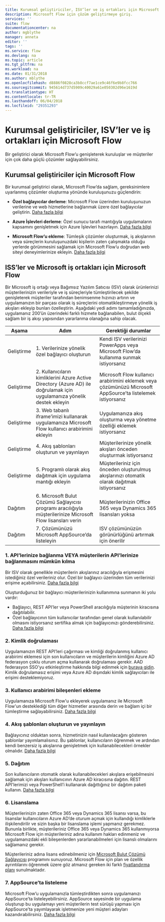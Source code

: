 ```yaml
---
title: Kurumsal geliştiriciler, ISV’ler ve iş ortakları için Microsoft Flow | Microsoft Docs
description: Microsoft Flow için çözüm geliştirmeye giriş.
services: ''
suite: flow
documentationcenter: na
author: mgblythe
manager: anneta
editor: ''
tags: ''
ms.service: flow
ms.devlang: na
ms.topic: article
ms.tgt_pltfrm: na
ms.workload: na
ms.date: 01/31/2018
ms.author: mblythe
ms.openlocfilehash: d8886f0828ca3b8ccf7ae1ce9c46f6e9b8fcc766
ms.sourcegitcommit: 945614d737d5909c40029a61e050302d96e1619d
ms.translationtype: HT
ms.contentlocale: tr-TR
ms.lasthandoff: 06/04/2018
ms.locfileid: "29351293"
---
```

# <a name="microsoft-flow-for-enterprise-developers-isvs-and-partners"></a>Kurumsal geliştiriciler, ISV’ler ve iş ortakları için Microsoft Flow

Bir geliştirici olarak Microsoft Flow’u genişleterek kuruluşlar ve müşteriler için çok daha güçlü çözümler sağlayabilirsiniz.

## <a name="microsoft-flow-for-enterprise-developers"></a>Kurumsal geliştiriciler için Microsoft Flow

Bir kurumsal geliştirici olarak, Microsoft Flow’da sağlam, gereksinimlere uyarlanmış çözümler oluşturma yönünde kuruluşunuzu güçlendirin:

- **Özel bağlayıcılar derleme**: Microsoft Flow üzerinden kuruluşunuzun verilerine ve web hizmetlerine bağlanmak üzere özel bağlayıcılar geliştirin. [Daha fazla bilgi](https://docs.microsoft.com/connectors/custom-connectors/)

- **Azure İşlevleri derleme**: Özel sunucu tarafı mantığıyla uygulamaların kapsamını genişletmek için Azure İşlevleri hazırlayın. [Daha fazla bilgi](https://docs.microsoft.com/azure/azure-functions/functions-flow-scenario)

- **Microsoft Flow’u ekleme**: Tümleşik çözümler oluşturmak, iş akışlarının veya süreçlerin kuruluşunuzdaki kişilerin zaten çalışmakta olduğu yerlerde görünmesini sağlamak için Microsoft Flow’u doğrudan web siteyi deneyimlerinize ekleyin. [Daha fazla bilgi](embed-flow-dev.md)

## <a name="microsoft-flow-for-isvs-and-microsoft-partners"></a>ISS’ler ve Microsoft iş ortakları için Microsoft Flow

Bir Microsoft iş ortağı veya Bağımsız Yazılım Satıcısı (ISV) olarak ürünlerinizi müşterilerinizin verileriyle ve iş süreçleriyle tümleştirilecek şekilde genişleterek müşteriler tarafından benimsenme hızınızı artırın ve uygulamanızın bir parçası olarak iş süreçlerini otomatikleştirmeye yönelik iş akışları ekleyip bunları özelleştirin. Aşağıdaki yedi adımı tamamladığınızda, uygulamanız 200’ün üzerindeki farklı hizmete bağlanabilen, bulut ölçekli sağlam bir iş akışı yapısından yararlanma olanağına sahip olacak.

| Aşama | Adım | Gerektiği durumlar |
| --- | --- | --- |
| Geliştirme | 1. Verilerinize yönelik özel bağlayıcı oluşturun | Kendi ISV verilerinizi PowerApps veya Microsoft Flow’da kullanıma sunmak istiyorsanız |
| Geliştirme | 2. Kullanıcıların kimliklerini Azure Active Directory (Azure AD) ile doğrulamak için uygulamanıza yönelik destek ekleyin | Microsoft Flow kullanıcı arabirimini eklemek veya çözümünüzü Microsoft AppSource’ta listelemek istiyorsanız | 
| Geliştirme | 3. Web tabanlı iframe’imizi kullanarak uygulamanıza Microsoft Flow kullanıcı arabirimini ekleyin | Uygulamanıza akış oluşturma veya yönetme özelliği eklemek istiyorsanız | 
| Geliştirme | 4. Akış şablonları oluşturun ve yayınlayın | Müşterilerinize yönelik akışları önceden oluşturmak istiyorsanız | 
| Geliştirme | 5. Programlı olarak akış dağıtmak için uygulama mantığı ekleyin | Müşterileriniz için önceden oluşturulmuş akışlarınızı otomatik olarak dağıtmak istiyorsanız | 
| Dağıtım | 6. Microsoft Bulut Çözümü Sağlayıcısı programı aracılığıyla müşterilerinize Microsoft Flow lisansları verin | Müşterilerinizin Office 365 veya Dynamics 365 lisansları yoksa |
| Dağıtım | 7. Çözümünüzü Microsoft AppSource’da listeleyin | ISV çözümünüzün görünürlüğünü artırmak için önerilir |

### <a name="1-connecting-to-your-apis-or-enabling-customers-to-connect-to-your-apis"></a>1. API’lerinize bağlanma VEYA müşterilerin API’lerinize bağlanmasını mümkün kılma

Bir ISV olarak genellikle müşterilerin akışlarınız aracılığıyla erişmesini istediğiniz özel verileriniz olur. Özel bir bağlayıcı üzerinden tüm verilerinizi erişime açabilirsiniz. [Daha fazla bilgi](https://docs.microsoft.com/connectors/custom-connectors/)

Oluşturduğunuz bir bağlayıcı müşterilerinizin kullanımına sunmanın iki yolu vardır:
- Bağlayıcı, REST API’ler veya PowerShell aracılığıyla müşterinin kiracısına dağıtılabilir.
- Özel bağlayıcının tüm kullanıcılar tarafından genel olarak kullanılabilir olmasını istiyorsanız sertifika almak için bağlayıcınızı gönderebilirsiniz. [Daha fazla bilgi](https://docs.microsoft.com/connectors/custom-connectors/submit-certification)

### <a name="2-authentication"></a>2. Kimlik doğrulaması 

Uygulamanızın REST API’leri çağırması ve kimliği doğrulanmış kullanıcı arabirimi eklemesi için son kullanıcıların ve müşterilerin kimliğini Azure AD federasyon çoklu oturum açma kullanarak doğrulaması gerekir. AAD federasyon SSO’yu etkinleştirme hakkında bilgi edinmek için [buraya gidin](https://identity.microsoft.com/). Kimlik doğrulamasız erişimi veya Azure AD dışındaki kimlik sağlayıcıları ile erişimi desteklemiyoruz. 

### <a name="3-embedding-ui-components"></a>3. Kullanıcı arabirimi bileşenleri ekleme

Uygulamanıza Microsoft Flow'u ekleyerek uygulamanız ile Microsoft Flow'un desteklediği tüm diğer hizmetler arasında derin ve bağlam içi bir tümleştirme sağlayabilirsiniz. [Daha fazla bilgi](embed-flow-dev.md)

### <a name="4-create-and-publish-flow-templates"></a>4. Akış şablonları oluşturun ve yayınlayın

Bağlayıcınız olduktan sonra, hizmetinizin nasıl kullanılacağını gösteren şablonlar yayımlamalısınız. Bu şablonlar, kullanıcıların öğrenmek ve ardından kendi benzersiz iş akışlarına genişletmek için kullanabilecekleri örnekler olmalıdır. [Daha fazla bilgi](publish-a-template.md)

### <a name="5-deployment"></a>5. Dağıtım

Son kullanıcıların otomatik olarak kullanabilecekleri akışlara erişebilmesini sağlamak için akışları kullanıcının Azure AD kiracısına dağıtın. REST API'lerimizi veya PowerShell’i kullanarak dağıttığınız bir dağıtım paketi kullanın. [Daha fazla bilgi](https://docs.microsoft.com/powerapps/export-import-packages)

### <a name="6-licensing"></a>6. Lisanslama

Müşterilerinizin zaten Office 365 veya Dynamics 365 lisansı varsa, bu lisanslar kullanıcıların Azure AD’de oturum açmak için kullandığı kimliklerle ilişkilendirilir ve sizin başka bir lisanslama işlemi yapmanız gerekmez. Bununla birlikte, müşterileriniz Office 365 veya Dynamics 365 kullanmıyorsa Microsoft Flow için müşterileriniz adına kullanım hakları edinmeniz ve uygulamanızdaki ekli bileşenlerden yararlanabilmeleri için lisanslı olmalarını sağlamanız gerekir.

Müşterileriniz adına lisans edinebilmeniz için [Microsoft Bulut Çözümü Sağlayıcısı](https://partner.microsoft.com/cloud-solution-provider) programını sunuyoruz. Microsoft Flow için plan ve özellik ayrıntılarını öğrenmek üzere göz atmanız gereken iki farklı [fiyatlandırma planı](https://flow.microsoft.com/pricing/) sunulmaktadır.

### <a name="7-list-on-appsource"></a>7. AppSource’ta listeleme

Microsoft Flow’u uygulamanızla tümleştirdikten sonra uygulamanızı AppSource’ta listeleyebilirsiniz. AppSource sayesinde bir uygulama oluşturup bu uygulamayı yeni müşterilerin test sürüşü yapması için AppSource’ta yayımlayarak işletmenize yeni müşteri adayları kazandırabilirsiniz. [Daha fazla bilgi](dev-appsource-test-drive.md)
